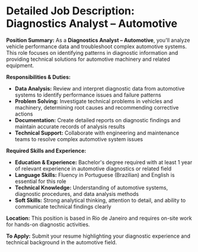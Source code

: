 # Detailed Job Description: Diagnostics Analyst – Automotive

**Position Summary:**
As a **Diagnostics Analyst – Automotive**, you'll analyze vehicle performance data and troubleshoot complex automotive systems. This role focuses on identifying patterns in diagnostic information and providing technical solutions for automotive machinery and related equipment.

**Responsibilities & Duties:**
- **Data Analysis:** Review and interpret diagnostic data from automotive systems to identify performance issues and failure patterns
- **Problem Solving:** Investigate technical problems in vehicles and machinery, determining root causes and recommending corrective actions
- **Documentation:** Create detailed reports on diagnostic findings and maintain accurate records of analysis results
- **Technical Support:** Collaborate with engineering and maintenance teams to resolve complex automotive system issues

**Required Skills and Experience:**
- **Education & Experience:** Bachelor's degree required with at least 1 year of relevant experience in automotive diagnostics or related field
- **Language Skills:** Fluency in Portuguese (Brazilian) and English is essential for this role
- **Technical Knowledge:** Understanding of automotive systems, diagnostic procedures, and data analysis methods
- **Soft Skills:** Strong analytical thinking, attention to detail, and ability to communicate technical findings clearly

**Location:**
This position is based in Rio de Janeiro and requires on-site work for hands-on diagnostic activities.

**To Apply:**
Submit your resume highlighting your diagnostic experience and technical background in the automotive field.